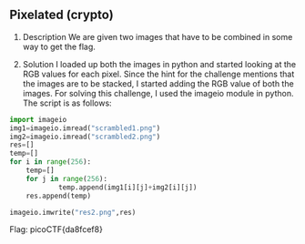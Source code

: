 ## Pixelated (crypto)
1. Description
We are given two images that have to be combined in some way to get the flag.

2. Solution
I loaded up both the images in python and started looking at the RGB values for each pixel. Since the hint for the challenge mentions that the images are to be stacked, I started adding the RGB value of both the images. For solving this challenge, I used the imageio module in python. The script is as follows:
```python
import imageio
img1=imageio.imread("scrambled1.png")
img2=imageio.imread("scrambled2.png")
res=[]
temp=[]
for i in range(256):
    temp=[]
    for j in range(256):
            temp.append(img1[i][j]+img2[i][j])
    res.append(temp)

imageio.imwrite("res2.png",res)
```

Flag: picoCTF{da8fcef8}

